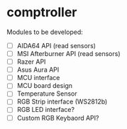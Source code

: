 # comptroller

Modules to be developed:

- [ ]	AIDA64 API (read sensors)
- [ ]	MSI Afterburner API (read sensors)
- [ ] 	Razer API
- [ ] 	Asus Aura API
- [ ] 	MCU interface
- [ ] 	MCU board design
- [ ] 	Temperature Sensor
- [ ] 	RGB Strip interface (WS2812b)
- [ ] 	RGB LED interface?
- [ ] 	Custom RGB Keybaord API?
